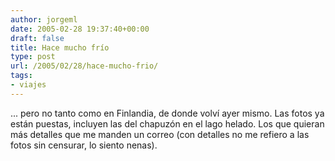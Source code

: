 ```yaml
---
author: jorgeml
date: 2005-02-28 19:37:40+00:00
draft: false
title: Hace mucho frío
type: post
url: /2005/02/28/hace-mucho-frio/
tags:
- viajes
---
```


... pero no tanto como en Finlandia, de donde volví ayer mismo. Las fotos ya están puestas, incluyen las del chapuzón en el lago helado. Los que quieran más detalles que me manden un correo (con detalles no me refiero a las fotos sin censurar, lo siento nenas).
